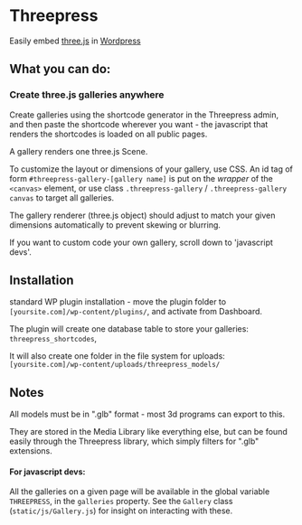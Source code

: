 # Threepress
Easily embed [three.js](https://threejs.org) in [Wordpress](https://github.com/Wordpress/Wordpress)

## What you can do:

### Create three.js galleries anywhere

Create galleries using the shortcode generator in the Threepress admin, and then paste the shortcode wherever you want - the javascript that renders the shortcodes is loaded on all public pages.

A gallery renders one three.js Scene.

To customize the layout or dimensions of your gallery, use CSS.  An id tag of form `#threepress-gallery-[gallery name]` is put on the *wrapper* of the `<canvas>` element, or use class `.threepress-gallery` / `.threepress-gallery canvas` to target all galleries.

The gallery renderer (three.js object) should adjust to match your given dimensions automatically to prevent skewing or blurring.

If you want to custom code your own gallery, scroll down to 'javascript devs'.

## Installation
standard WP plugin installation - move the plugin folder to `[yoursite.com]/wp-content/plugins/`, and activate from Dashboard.

The plugin will create one database table to store your galleries:
`threepress_shortcodes`,

It will also create one folder in the file system for uploads: 
`[yoursite.com]/wp-content/uploads/threepress_models/`


## Notes

All models must be in ".glb" format - most 3d programs can export to this.  

They are stored in the Media Library like everything else, but can be found easily through the Threepress library, which simply filters for ".glb" extensions.

#### For javascript devs:
All the galleries on a given page will be available in the global variable `THREEPRESS`, in the `galleries` property.  See the `Gallery` class (`static/js/Gallery.js`) for insight on interacting with these.
